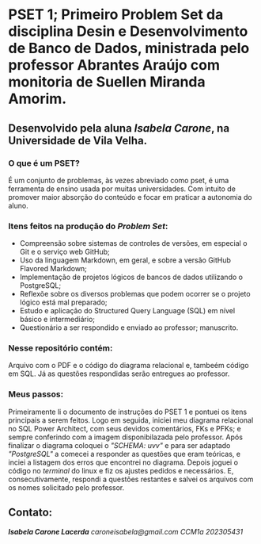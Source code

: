 #  PSET 1; Primeiro Problem Set da disciplina Desin e Desenvolvimento de Banco de Dados, ministrada pelo professor Abrantes Araújo com monitoria de Suellen Miranda Amorim.

## Desenvolvido pela aluna _Isabela Carone_, na Universidade de Vila Velha. 

### O que é um PSET? 
É um conjunto de problemas, às vezes abreviado como pset, é uma ferramenta de ensino usada por muitas universidades. Com intuito de promover maior absorção do conteúdo e focar 
em praticar a autonomia do aluno. 

### Itens feitos na produção do _Problem Set_:
- Compreensão sobre sistemas de controles de versões, em especial o Git e o serviço web GitHub;
- Uso da linguagem  Markdown, em geral, e sobre a versão
GitHub Flavored Markdown;
- Implementação de projetos lógicos de bancos de dados utilizando o PostgreSQL; 
- Reflexõe sobre os diversos problemas que podem ocorrer se o
projeto lógico está mal preparado; 
- Estudo e aplicação do Structured Query Language (SQL) em nível
básico e intermediário; 
- Questionário a ser respondido e enviado ao professor; manuscrito. 


### Nesse repositório contém: 
Arquivo com o PDF e o código do diagrama relacional e, tambeém código em SQL. Já as questões respondidas serão entregues ao professor. 

### Meus passos:

Primeiramente li o documento de instruções do PSET 1 e pontuei os itens principais a serem feitos. Logo em seguida, iniciei meu diagrama relacional no SQL Power Architect, com seus devidos comentários, FKs e PFKs; e sempre conferindo com a imagem disponibilazada pelo professor. 
Após finalizar o diagrama coloquei o _"SCHEMA: uvv"_ e para ser adaptado _"PostgreSQL"_ a comecei a responder as questões que eram teóricas, e inciei a listagem dos erros que encontrei no diagrama. Depois joguei o código no _terminal_ do linux e fiz os ajustes pedidos e necessários. E, consecutivamente, respondi a questões restantes e salvei os arquivos com os nomes solicitado pelo professor. 

## Contato:
_**Isabela Carone Lacerda**_ 
_caroneisabela@gmail.com_ 
_CCM1a_
_202305431_

